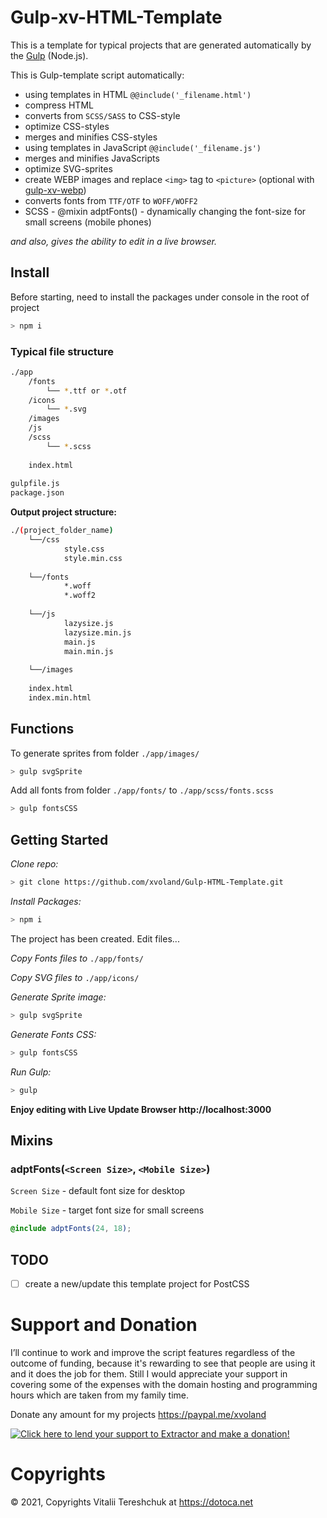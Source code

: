 # Gulp-xv-HTML-Template

This is a template for typical projects that are generated automatically by the [Gulp](https://gulpjs.com/) (Node.js).

This is Gulp-template script automatically:
* using templates in HTML `@@include('_filename.html')`
* compress HTML
* converts from `SCSS/SASS` to CSS-style
* optimize CSS-styles
* merges and minifies CSS-styles
* using templates in JavaScript `@@include('_filename.js')`
* merges and minifies JavaScripts
* optimize SVG-sprites
* create WEBP images and replace `<img>` tag to `<picture>` (optional with [gulp-xv-webp](https://www.npmjs.com/package/gulp-xv-webp-html))
* converts fonts from `TTF/OTF` to `WOFF/WOFF2`
* SCSS - @mixin adptFonts() - dynamically changing the font-size for small screens (mobile phones)

*and also, gives the ability to edit in a live browser.*


## Install

Before starting, need to install the packages under console in the root of project
```bash
> npm i
```

### Typical file structure
```bash
./app
	/fonts
		└── *.ttf or *.otf
	/icons
		└── *.svg
	/images
	/js
	/scss
		└── *.scss
		
	index.html
	
gulpfile.js
package.json
```


**Output project structure:**
```bash
./(project_folder_name)
	└──/css
			style.css
			style.min.css
		
	└──/fonts
			*.woff
			*.woff2
		
	└──/js
			lazysize.js
			lazysize.min.js
			main.js
			main.min.js
		
	└──/images
	
	index.html
	index.min.html
```


## Functions

To generate sprites from folder `./app/images/`
```bash
> gulp svgSprite
```

Add all fonts from folder `./app/fonts/` to `./app/scss/fonts.scss`
```bash
> gulp fontsCSS
```

## Getting Started

*Clone repo:*
```bash
> git clone https://github.com/xvoland/Gulp-HTML-Template.git
```

*Install Packages:*
```bash
> npm i
```


The project has been created. Edit files...



*Copy Fonts files to* `./app/fonts/`

*Copy SVG files to* `./app/icons/`

*Generate Sprite image:*
```bash
> gulp svgSprite
```

*Generate Fonts CSS:*
```bash
> gulp fontsCSS
```

*Run Gulp:*
```bash
> gulp
```

**Enjoy editing with Live Update Browser http://localhost:3000**

## Mixins
### adptFonts(`<Screen Size>`, `<Mobile Size>`)

`Screen Size` - default font size for desktop

`Mobile Size` - target font size for small screens

```SCSS
@include adptFonts(24, 18);
```

## TODO

* [ ]  create a new/update this template project for PostCSS


# Support and Donation

I’ll continue to work and improve the script features regardless of the outcome of funding, because it's rewarding to see that people are using it and it does the job for them. Still I would appreciate your support in covering some of the expenses with the domain hosting and programming hours which are taken from my family time.

Donate any amount for my projects <a href='https://paypal.me/xvoland'>https://paypal.me/xvoland</a>


<a href='https://www.paypal.com/cgi-bin/webscr?cmd=_s-xclick&hosted_button_id=9D4YBRWH8QURU'><img alt='Click here to lend your support to Extractor and make a donation!' src='https://www.paypalobjects.com/en_US/GB/i/btn/btn_donateCC_LG.gif' border='0' /></a>

# Copyrights

© 2021, Copyrights Vitalii Tereshchuk at https://dotoca.net